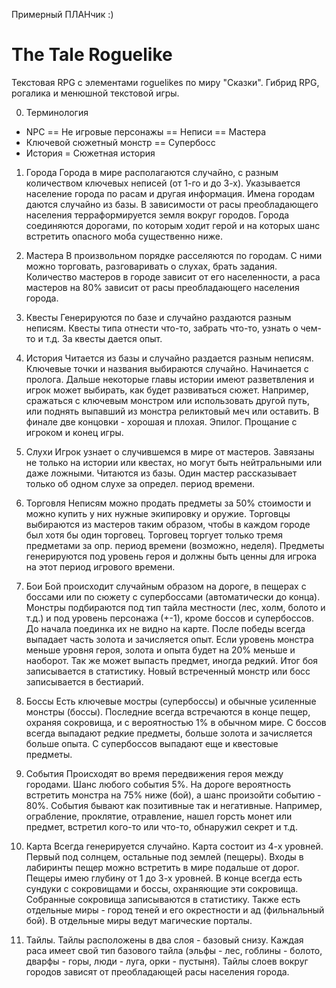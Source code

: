 ﻿Примерный ПЛАНчик :)

The Tale Roguelike
==================

Текстовая RPG с элементами roguelikes по миру "Сказки". Гибрид RPG, рогалика и менюшной текстовой игры.

0. Терминология
- NPC == Не игровые персонажы == Неписи == Мастера
- Ключевой сюжетный монстр == Супербосс
- История = Сюжетная история

1. Города
Города в мире располагаются случайно, с разным количеством ключевых неписей (от 1-го и до 3-х). Указывается население города по расам и другая информация. Имена городам даются случайно из базы. В зависимости от расы преобладающего населения терраформируется земля вокруг городов. Города соединяются дорогами, по которым ходит герой и на которых шанс встретить опасного моба существенно ниже.

2. Мастера
В произвольном порядке расселяются по городам. С ними можно торговать, разговаривать о слухах, брать задания. Количество мастеров в городе зависит от его населенности, а раса мастеров на 80% зависит от расы преобладающего населения города.

3. Квесты
Генерируются по базе и случайно раздаются разным неписям. Квесты типа отнести что-то, забрать что-то, узнать о чем-то и т.д. За квесты дается опыт.

4. История
Читается из базы и случайно раздается разным неписям. Ключевые точки и названия выбираются случайно. Начинается с пролога. Дальше некоторые главы истории имеют разветвления и игрок может выбирать, как будет развиваться сюжет. Например, сражаться с ключевым монстром или использовать другой путь, или поднять выпавший из монстра реликтовый меч или оставить. В финале две концовки - хорошая и плохая. Эпилог. Прощание с игроком и конец игры.

5. Слухи
Игрок узнает о случившемся в мире от мастеров. Завязаны не только на истории или квестах, но могут быть нейтральными или даже ложными. Читаются из базы. Один мастер рассказывает только об одном слухе за определ. период времени.

6. Торговля
Неписям можно продать предметы за 50% стоимости и можно купить у них нужные экипировку и оружие. Торговцы выбираются из мастеров таким образом, чтобы в каждом городе был хотя бы один торговец. Торговец торгует только тремя предметами за опр. период времени (возможно, неделя). Предметы генерируются под уровень героя и должны быть ценны для игрока на этот период игрового времени.

7. Бои
Бой происходит случайным образом на дороге, в пещерах с боссами или по сюжету с супербоссами (автоматически до конца). Монстры подбираются под тип тайла местности (лес, холм, болото и т.д.) и под уровень персонажа (+-1), кроме боссов и супербоссов. До начала поединка их не видно на карте. После победы всегда выпадает часть золота и зачисляется опыт. Если уровень монстра меньше уровня героя, золота и опыта будет на 20% меньше и наоборот. Так же может выпасть предмет, иногда редкий. Итог боя записывается в статистику. Новый встреченный монстр или босс записывается в бестиарий.

8. Боссы
Есть ключевые мостры (супербоссы) и обычные усиленные монстры (боссы). Последние всегда встречаются в конце пещер, охраняя сокровища, и с вероятностью 1% в обычном мире. С боссов всегда выпадают редкие предметы, больше золота и зачисляется больше опыта. С супербоссов выпадают еще и квестовые предметы.

9. События
Происходят во время передвижения героя между городами. Шанс любого события 5%. На дороге вероятность встретить монстра на 75% ниже (бой), а шанс произойти событию - 80%. События бывают как позитивные так и негативные. Например, ограбление, проклятие, отравление, нашел горсть монет или предмет, встретил кого-то или что-то, обнаружил секрет и т.д.

10. Карта
Всегда генерируется случайно. Карта состоит из 4-х уровней. Первый под солнцем, остальные под землей (пещеры). Входы в лабиринты пещер можно встретить в мире подальше от дорог. Пещеры имею глубину от 1 до 3-х уровней. В конце всегда есть сундуки с сокровищами и боссы, охраняющие эти сокровища. Собранные сокровища записываются в статистику. Также есть отдельные миры - город теней и его окрестности и ад (фильнальный бой). В отдельные миры ведут магические порталы.

11. Тайлы.
Тайлы расположены в два слоя - базовый снизу. Каждая раса имеет свой тип базового тайла (эльфы - лес, гоблины - болото, дварфы - горы, люди - луга, орки - пустыня). Тайлы слоев вокруг городов зависят от преобладающей расы населения города.
